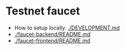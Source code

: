 # Testnet faucet

- How to setup locally: [./DEVELOPMENT.md](./DEVELOPMENT.md)
- [./faucet-backend/README.md](./faucet-backend/README.md)
- [./faucet-frontend/README.md](./faucet-frontend/README.md)
